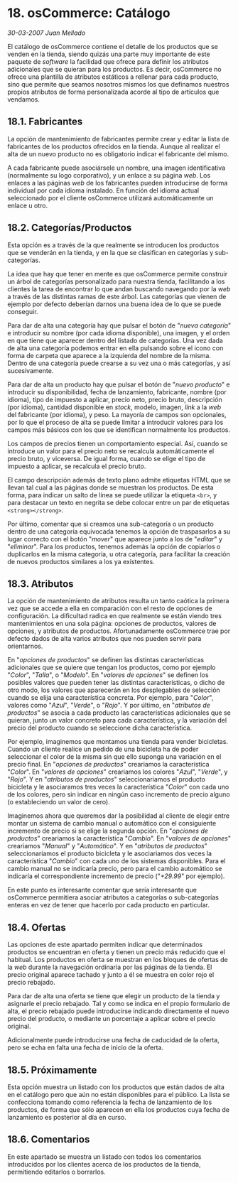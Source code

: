 # 18. osCommerce: Catálogo

_30-03-2007_ _Juan Mellado_

El catálogo de osCommerce contiene el detalle de los productos que se venden en la tienda, siendo quizás una parte muy importante de este paquete de _software_ la facilidad que ofrece para definir los atributos adicionales que se quieran para los productos. Es decir, osCommerce no ofrece una plantilla de atributos estáticos a rellenar para cada producto, sino que permite que seamos nosotros mismos los que definamos nuestros propios atributos de forma personalizada acorde al tipo de artículos que vendamos.

## 18.1. Fabricantes

La opción de mantenimiento de fabricantes permite crear y editar la lista de fabricantes de los productos ofrecidos en la tienda. Aunque al realizar el alta de un nuevo producto no es obligatorio indicar el fabricante del mismo.

A cada fabricante puede asociársele un nombre, una imagen identificativa (normalmente su logo corporativo), y un enlace a su página _web_. Los enlaces a las páginas _web_ de los fabricantes pueden introducirse de forma individual por cada idioma instalado. En función del idioma actual seleccionado por el cliente osCommerce utilizará automáticamente un enlace u otro.

## 18.2. Categorías/Productos

Esta opción es a través de la que realmente se introducen los productos que se venderán en la tienda, y en la que se clasifican en categorías y sub-categorías.

La idea que hay que tener en mente es que osCommerce permite construir un árbol de categorías personalizado para nuestra tienda, facilitando a los clientes la tarea de encontrar lo que andan buscando navegando por la _web_ a través de las distintas ramas de este árbol. Las categorías que vienen de ejemplo por defecto deberían darnos una buena idea de lo que se puede conseguir.

Para dar de alta una categoría hay que pulsar el botón de "_nueva categoría_" e introducir su nombre (por cada idioma disponible), una imagen, y el orden en que tiene que aparecer dentro del listado de categorías. Una vez dada de alta una categoría podemos entrar en ella pulsando sobre el icono con forma de carpeta que aparece a la izquierda del nombre de la misma. Dentro de una categoría puede crearse a su vez una o más categorías, y así sucesivamente.

Para dar de alta un producto hay que pulsar el botón de "_nuevo producto_" e introducir su disponibilidad, fecha de lanzamiento, fabricante, nombre (por idioma), tipo de impuesto a aplicar, precio neto, precio bruto, descripción (por idioma), cantidad disponible en _stock_, modelo, imagen, _link_ a la _web_ del fabricante (por idioma), y peso. La mayoría de campos son opcionales, por lo que el proceso de alta se puede limitar a introducir valores para los campos más básicos con los que se identifican normalmente los productos.

Los campos de precios tienen un comportamiento especial. Así, cuando se introduce un valor para el precio neto se recalcula automáticamente el precio bruto, y viceversa. De igual forma, cuando se elige el tipo de impuesto a aplicar, se recalcula el precio bruto.

El campo descripción además de texto plano admite etiquetas HTML que se llevan tal cual a las páginas donde se muestran los productos. De esta forma, para indicar un salto de línea se puede utilizar la etiqueta ````<br>````, y para destacar un texto en negrita se debe colocar entre un par de etiquetas ````<strong></strong>````.

Por último, comentar que si creamos una sub-categoría o un producto dentro de una categoría equivocada tenemos la opción de traspasarlos a su lugar correcto con el botón "_mover_" que aparece junto a los de "_editar_" y "_eliminar_". Para los productos, tenemos además la opción de copiarlos o duplicarlos en la misma categoría, u otra categoría, para facilitar la creación de nuevos productos similares a los ya existentes.

## 18.3. Atributos

La opción de mantenimiento de atributos resulta un tanto caótica la primera vez que se accede a ella en comparación con el resto de opciones de configuración. La dificultad radica en que realmente se están viendo tres mantenimientos en una sola página: opciones de productos, valores de opciones, y atributos de productos. Afortunadamente osCommerce trae por defecto dados de alta varios atributos que nos pueden servir para orientarnos.

En "_opciones de productos_" se definen las distintas características adicionales que se quiere que tengan los productos, como por ejemplo "_Color_", "_Talla_", o "_Modelo_". En "_valores de opciones_" se definen los posibles valores que pueden tener las distintas características, o dicho de otro modo, los valores que aparecerán en los desplegables de selección cuando se elija una característica concreta. Por ejemplo, para "_Color_", valores como "_Azul_", "_Verde_", o "_Rojo_". Y por último, en "_atributos de productos_" se asocia a cada producto las características adicionales que se quieran, junto un valor concreto para cada característica, y la variación del precio del producto cuando se seleccione dicha característica.

Por ejemplo, imaginemos que montamos una tienda para vender bicicletas. Cuando un cliente realice un pedido de una bicicleta ha de poder seleccionar el color de la misma sin que ello suponga una variación en el precio final. En "_opciones de productos_" creariamos la característica "_Color_". En "_valores de opciones_" creariamos los colores "_Azul_", "_Verde_", y "_Rojo_". Y en "_atributos de productos_" seleccionariamos el producto bicicleta y le asociaramos tres veces la característica "_Color_" con cada uno de los colores, pero sin indicar en ningún caso incremento de precio alguno (o estableciendo un valor de cero).

Imaginemos ahora que queremos dar la posibilidad al cliente de elegir entre montar un sistema de cambio manual o automático con el consiguiente incremento de precio si se elige la segunda opción. En "_opciones de productos_" creariamos la característica "_Cambio_". En "_valores de opciones_" creariamos "_Manual_" y "_Automático_". Y en "_atributos de productos_" seleccionariamos el producto bicicleta y le asociariamos dos veces la característica "_Cambio_" con cada uno de los sistemas disponibles. Para el cambio manual no se indicaría precio, pero para el cambio automático se indicaría el correspondiente incremento de precio ("_+29.99_" por ejemplo).

En este punto es interesante comentar que sería interesante que osCommerce permitiera asociar atributos a categorías o sub-categorías enteras en vez de tener que hacerlo por cada producto en particular.

## 18.4. Ofertas

Las opciones de este apartado permiten indicar que determinados productos se encuentran en oferta y tienen un precio más reducido que el habitual. Los productos en oferta se muestran en los bloques de ofertas de la _web_ durante la navegación ordinaria por las páginas de la tienda. El precio original aparece tachado y junto a él se muestra en color rojo el precio rebajado.

Para dar de alta una oferta se tiene que elegir un producto de la tienda y asignarle el precio rebajado. Tal y como se indica en el propio formulario de alta, el precio rebajado puede introducirse indicando directamente el nuevo precio del producto, o mediante un porcentaje a aplicar sobre el precio original.

Adicionalmente puede introducirse una fecha de caducidad de la oferta, pero se echa en falta una fecha de inicio de la oferta.

## 18.5. Próximamente

Esta opción muestra un listado con los productos que están dados de alta en el catálogo pero que aún no están disponibles para el público. La lista se confecciona tomando como referencia la fecha de lanzamiento de los productos, de forma que sólo aparecen en ella los productos cuya fecha de lanzamiento es posterior al día en curso.

## 18.6. Comentarios

En este apartado se muestra un listado con todos los comentarios introducidos por los clientes acerca de los productos de la tienda, permitiendo editarlos o borrarlos.

